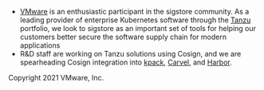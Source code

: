 * [VMware](https://www.vmware.com/) is an enthusiastic participant in the sigstore community. As a leading provider of enterprise Kubernetes software through the [Tanzu](https://tanzu.vmware.com/) portfolio, we look to sigstore as an important set of tools for helping our customers better secure the software supply chain for modern applications
* R&D staff are working on Tanzu solutions using Cosign, and we are spearheading Cosign integration into [kpack](https://github.com/pivotal/kpack), [Carvel](https://carvel.dev/), and [Harbor](https://goharbor.io/).


Copyright 2021 VMware, Inc.
